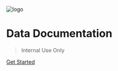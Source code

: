 <!-- _coverpage.md -->

![logo](https://www.tianlala.com/favicon.ico)

# Data Documentation

> Internal Use Only


[Get Started](/data-dictionary/)